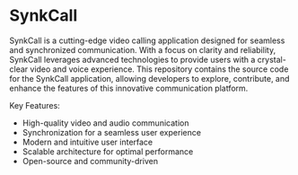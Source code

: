 # SynkCall

SynkCall is a cutting-edge video calling application designed for seamless and synchronized communication. With a focus on clarity and reliability, SynkCall leverages advanced technologies to provide users with a crystal-clear video and voice experience. This repository contains the source code for the SynkCall application, allowing developers to explore, contribute, and enhance the features of this innovative communication platform.

Key Features:

- High-quality video and audio communication
- Synchronization for a seamless user experience
- Modern and intuitive user interface
- Scalable architecture for optimal performance
- Open-source and community-driven
